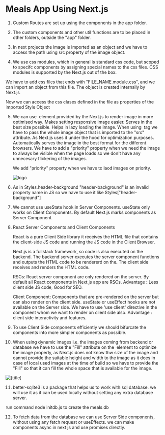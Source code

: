 # Meals App Using Next.js

1. Custom Routes are set up using the components in the app folder.

2. The custom components and other util functions are to be placed in other folders, outside the "app" folder.

3. In next projects the image is imported as an object and we have to access the path using src property of the image object.

4. We use css modules, which in general is standard css code, but scoped to specifc components by assigning special names to the css files. CSS modules is supported by the Next.js out of the box.

We have to add css files that ends with "FILE_NAME.module.css", and we can import an object from this file.
The object is created internally by Next.js

Now we can access the css clases defined in the file as properties of the imported Style Object

5. We can use <Image> element provided by the Next.js to render image in more optimised way.
   Makes setting responsive image easier. Serves in the best size possible.
   Helps in lazy loading the image.
   When using <Image> tag we have to pass the whole image object that is imported to the "src" attribute. As Next.js uses it under the hood for optimization purposes.
   Automatically serves the image in the best format for the different browsers.
   We have to add a "priority" property when we need the image to always be visible when the page loads so we don't have any unnecesary flickering of the images.

   We add "priority" property when we have to laod images on priority.

    <Image src={logoImg} alt="logo" priority />

6. As in Styles.header-background "header-background" is an invalid property name in JS so we have to use it like Styles["header-background"]

7. We cannot use useState hook in Server Components. useState only works on Client Components.
   By default Next.js marks components as Server Component.

8. React Server Components and Client Components

   React is a pure Client Side library it receives the HTML file that contains the client-side JS code and running the JS code in the Client Browser.

   Next.js is a fullstack framework, so code is also executed on the backend. The backend server executes the server component functions and outputs the HTML code to be rendererd on the. The client side receives and renders the HTML code.

   RSCs:
   React server component are only rendered on the server.
   By default all React components in Next.js app are RSCs.
   Advantage : Less client side JS code, Good for SEO.

   Client Component:
   Components that are pre-rendered on the server but can also render on the client side. useState or useEffect hooks are not available on the Server side.
   We have to use 'use client' directive in the component whom we want to render on client side also.
   Advantage : client side interactivity and features.

9. To use Client Side components efficiently we should bifurcate the components into more simpler components as possible.

10. When using dynamic images i.e. the images coming from backend or database we have to use the "Fill" attribute on the <Image> element to optimize the image properly, as Next.js does not know thw size of the image and cannot provide the suitable height and width to the image as it does in case of local used images at the time of build so we have to provide the "Fill" so that it can fill the whole space that is available for the image.

<Image src={image} alt={title} fill />

11. better-sqlite3 is a package that helps us to work with sql database. we will use it as it can be used locally without setting any extra database server.

run command node initdb.js to create the meals.db

12. To fetch data from the database we can use Server Side components, without using any fetch request or useEffects.
    we can make components async in next js and use promises directly.
